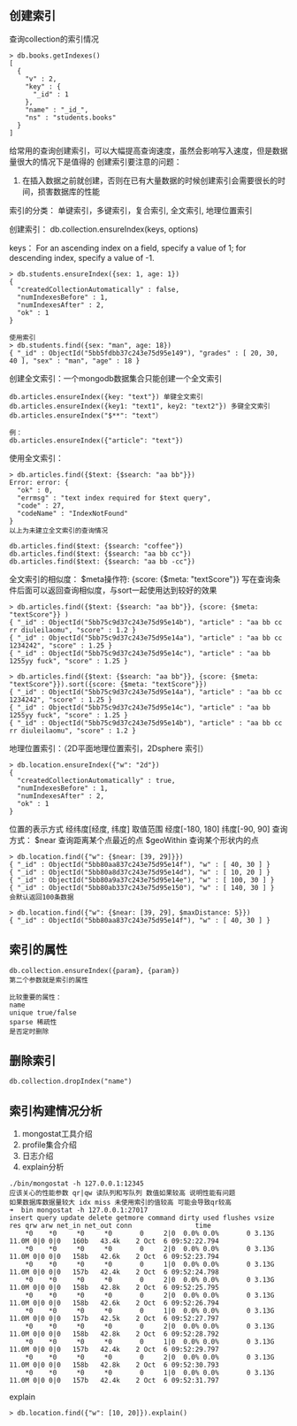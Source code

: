 ## 创建索引
查询collection的索引情况
```
> db.books.getIndexes()
[
  {
    "v" : 2,
    "key" : {
      "_id" : 1
    },
    "name" : "_id_",
    "ns" : "students.books"
  }
]
```
给常用的查询创建索引，可以大幅提高查询速度，虽然会影响写入速度，但是数据量很大的情况下是值得的
创建索引要注意的问题：
1. 在插入数据之前就创建，否则在已有大量数据的时候创建索引会需要很长的时间，损害数据库的性能

索引的分类：
单键索引，多键索引，复合索引, 全文索引, 地理位置索引

创建索引：
db.collection.ensureIndex(keys, options)

keys：
For an ascending index on a field, specify a value of 1; for descending index, specify a value of -1.

```
> db.students.ensureIndex({sex: 1, age: 1})
{
  "createdCollectionAutomatically" : false,
  "numIndexesBefore" : 1,
  "numIndexesAfter" : 2,
  "ok" : 1
}

使用索引
> db.students.find({sex: "man", age: 18})
{ "_id" : ObjectId("5bb5fdbb37c243e75d95e149"), "grades" : [ 20, 30, 40 ], "sex" : "man", "age" : 18 }

```

创建全文索引：一个mongodb数据集合只能创建一个全文索引
```
db.articles.ensureIndex({key: "text"}) 单键全文索引
db.articles.ensureIndex({key1: "text1", key2: "text2"}) 多键全文索引
db.articles.ensureIndex("$**": "text"）

例：
db.articles.ensureIndex({"article": "text"})
```
使用全文索引：
```
> db.articles.find({$text: {$search: "aa bb"}})
Error: error: {
  "ok" : 0,
  "errmsg" : "text index required for $text query",
  "code" : 27,
  "codeName" : "IndexNotFound"
}
以上为未建立全文索引的查询情况

db.articles.find($text: {$search: "coffee"})
db.articles.find($text: {$search: "aa bb cc"})
db.articles.find($text: {$search: "aa bb -cc"})
```
全文索引的相似度：
$meta操作符: {score: {$meta: "textScore"}}
写在查询条件后面可以返回查询相似度，与sort一起使用达到较好的效果
```
> db.articles.find({$text: {$search: "aa bb"}}, {score: {$meta: "textScore"}} )
{ "_id" : ObjectId("5bb75c9d37c243e75d95e14b"), "article" : "aa bb cc rr diuleilaomu", "score" : 1.2 }
{ "_id" : ObjectId("5bb75c9d37c243e75d95e14a"), "article" : "aa bb cc 1234242", "score" : 1.25 }
{ "_id" : ObjectId("5bb75c9d37c243e75d95e14c"), "article" : "aa bb 1255yy fuck", "score" : 1.25 }

> db.articles.find({$text: {$search: "aa bb"}}, {score: {$meta: "textScore"}}).sort({score: {$meta: "textScore"}})
{ "_id" : ObjectId("5bb75c9d37c243e75d95e14a"), "article" : "aa bb cc 1234242", "score" : 1.25 }
{ "_id" : ObjectId("5bb75c9d37c243e75d95e14c"), "article" : "aa bb 1255yy fuck", "score" : 1.25 }
{ "_id" : ObjectId("5bb75c9d37c243e75d95e14b"), "article" : "aa bb cc rr diuleilaomu", "score" : 1.2 }
```

地理位置索引：（2D平面地理位置索引，2Dsphere 索引）
```
> db.location.ensureIndex({"w": "2d"})
{
  "createdCollectionAutomatically" : true,
  "numIndexesBefore" : 1,
  "numIndexesAfter" : 2,
  "ok" : 1
}
```
位置的表示方式 经纬度[经度, 纬度]
取值范围 经度[-180, 180]  纬度[-90, 90]
查询方式：
$near 查询距离某个点最近的点
$geoWithin 查询某个形状内的点

```
> db.location.find({"w": {$near: [39, 29]}})
{ "_id" : ObjectId("5bb80aa837c243e75d95e14f"), "w" : [ 40, 30 ] }
{ "_id" : ObjectId("5bb80a8d37c243e75d95e14d"), "w" : [ 10, 20 ] }
{ "_id" : ObjectId("5bb80a9a37c243e75d95e14e"), "w" : [ 100, 30 ] }
{ "_id" : ObjectId("5bb80ab337c243e75d95e150"), "w" : [ 140, 30 ] }
会默认返回100条数据

> db.location.find({"w": {$near: [39, 29], $maxDistance: 5}})
{ "_id" : ObjectId("5bb80aa837c243e75d95e14f"), "w" : [ 40, 30 ] }
```


## 索引的属性
```
db.collection.ensureIndex({param}, {param})
第二个参数就是索引的属性

比较重要的属性：
name
unique true/false
sparse 稀疏性
是否定时删除

```

## 删除索引
```
db.collection.dropIndex("name")
```

## 索引构建情况分析
1. mongostat工具介绍
2. profile集合介绍
3. 日志介绍
4. explain分析

```
./bin/mongostat -h 127.0.0.1:12345
应该关心的性能参数 qr|qw 读队列和写队列 数值如果较高 说明性能有问题
如果数据库数据量较大 idx miss 未使用索引的值较高 可能会导致qr较高
➜  bin mongostat -h 127.0.0.1:27017
insert query update delete getmore command dirty used flushes vsize   res qrw arw net_in net_out conn                time
    *0    *0     *0     *0       0     2|0  0.0% 0.0%       0 3.13G 11.0M 0|0 0|0   160b   43.4k    2 Oct  6 09:52:22.794
    *0    *0     *0     *0       0     2|0  0.0% 0.0%       0 3.13G 11.0M 0|0 0|0   158b   42.6k    2 Oct  6 09:52:23.794
    *0    *0     *0     *0       0     1|0  0.0% 0.0%       0 3.13G 11.0M 0|0 0|0   157b   42.4k    2 Oct  6 09:52:24.798
    *0    *0     *0     *0       0     2|0  0.0% 0.0%       0 3.13G 11.0M 0|0 0|0   158b   42.8k    2 Oct  6 09:52:25.795
    *0    *0     *0     *0       0     2|0  0.0% 0.0%       0 3.13G 11.0M 0|0 0|0   158b   42.6k    2 Oct  6 09:52:26.794
    *0    *0     *0     *0       0     1|0  0.0% 0.0%       0 3.13G 11.0M 0|0 0|0   157b   42.5k    2 Oct  6 09:52:27.797
    *0    *0     *0     *0       0     2|0  0.0% 0.0%       0 3.13G 11.0M 0|0 0|0   158b   42.8k    2 Oct  6 09:52:28.792
    *0    *0     *0     *0       0     1|0  0.0% 0.0%       0 3.13G 11.0M 0|0 0|0   157b   42.4k    2 Oct  6 09:52:29.797
    *0    *0     *0     *0       0     2|0  0.0% 0.0%       0 3.13G 11.0M 0|0 0|0   158b   42.8k    2 Oct  6 09:52:30.793
    *0    *0     *0     *0       0     1|0  0.0% 0.0%       0 3.13G 11.0M 0|0 0|0   157b   42.4k    2 Oct  6 09:52:31.797
```

explain
```
> db.location.find({"w": [10, 20]}).explain()
```





